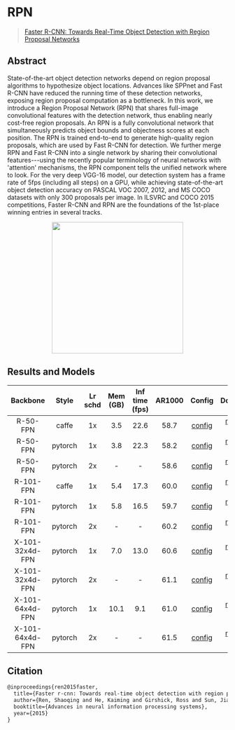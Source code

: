 # RPN

> [Faster R-CNN: Towards Real-Time Object Detection with Region Proposal Networks](https://arxiv.org/abs/1506.01497)

<!-- [ALGORITHM] -->

## Abstract

State-of-the-art object detection networks depend on region proposal algorithms to hypothesize object locations. Advances like SPPnet and Fast R-CNN have reduced the running time of these detection networks, exposing region proposal computation as a bottleneck. In this work, we introduce a Region Proposal Network (RPN) that shares full-image convolutional features with the detection network, thus enabling nearly cost-free region proposals. An RPN is a fully convolutional network that simultaneously predicts object bounds and objectness scores at each position. The RPN is trained end-to-end to generate high-quality region proposals, which are used by Fast R-CNN for detection. We further merge RPN and Fast R-CNN into a single network by sharing their convolutional features---using the recently popular terminology of neural networks with 'attention' mechanisms, the RPN component tells the unified network where to look. For the very deep VGG-16 model, our detection system has a frame rate of 5fps (including all steps) on a GPU, while achieving state-of-the-art object detection accuracy on PASCAL VOC 2007, 2012, and MS COCO datasets with only 300 proposals per image. In ILSVRC and COCO 2015 competitions, Faster R-CNN and RPN are the foundations of the 1st-place winning entries in several tracks.

<div align=center>
<img src="https://user-images.githubusercontent.com/40661020/143973617-387c7561-82f4-40b2-b78e-4776394b1b8b.png" height="300"/>
</div>

## Results and Models

|    Backbone     |  Style  | Lr schd | Mem (GB) | Inf time (fps) | AR1000 |                                                   Config                                                   |                                                                                                                                       Download                                                                                                                                        |
| :-------------: | :-----: | :-----: | :------: | :------------: | :----: | :--------------------------------------------------------------------------------------------------------: | :-----------------------------------------------------------------------------------------------------------------------------------------------------------------------------------------------------------------------------------------------------------------------------------: |
|    R-50-FPN     |  caffe  |   1x    |   3.5    |      22.6      |  58.7  | [config](https://github.com/open-mmlab/mmdetection/tree/dev-3.x/configs/rpn/rpn_r50-caffe_fpn_1x_coco.py)  |   [model](https://download.openmmlab.com/mmdetection/v2.0/rpn/rpn_r50_caffe_fpn_1x_coco/rpn_r50_caffe_fpn_1x_coco_20200531-5b903a37.pth) \| [log](https://download.openmmlab.com/mmdetection/v2.0/rpn/rpn_r50_caffe_fpn_1x_coco/rpn_r50_caffe_fpn_1x_coco_20200531_012334.log.json)   |
|    R-50-FPN     | pytorch |   1x    |   3.8    |      22.3      |  58.2  |    [config](https://github.com/open-mmlab/mmdetection/tree/dev-3.x/configs/rpn/rpn_r50_fpn_1x_coco.py)     |               [model](https://download.openmmlab.com/mmdetection/v2.0/rpn/rpn_r50_fpn_1x_coco/rpn_r50_fpn_1x_coco_20200218-5525fa2e.pth) \| [log](https://download.openmmlab.com/mmdetection/v2.0/rpn/rpn_r50_fpn_1x_coco/rpn_r50_fpn_1x_coco_20200218_151240.log.json)               |
|    R-50-FPN     | pytorch |   2x    |    -     |       -        |  58.6  |    [config](https://github.com/open-mmlab/mmdetection/tree/dev-3.x/configs/rpn/rpn_r50_fpn_2x_coco.py)     |               [model](https://download.openmmlab.com/mmdetection/v2.0/rpn/rpn_r50_fpn_2x_coco/rpn_r50_fpn_2x_coco_20200131-0728c9b3.pth) \| [log](https://download.openmmlab.com/mmdetection/v2.0/rpn/rpn_r50_fpn_2x_coco/rpn_r50_fpn_2x_coco_20200131_190631.log.json)               |
|    R-101-FPN    |  caffe  |   1x    |   5.4    |      17.3      |  60.0  | [config](https://github.com/open-mmlab/mmdetection/tree/dev-3.x/configs/rpn/rpn_r101-caffe_fpn_1x_coco.py) | [model](https://download.openmmlab.com/mmdetection/v2.0/rpn/rpn_r101_caffe_fpn_1x_coco/rpn_r101_caffe_fpn_1x_coco_20200531-0629a2e2.pth) \| [log](https://download.openmmlab.com/mmdetection/v2.0/rpn/rpn_r101_caffe_fpn_1x_coco/rpn_r101_caffe_fpn_1x_coco_20200531_012345.log.json) |
|    R-101-FPN    | pytorch |   1x    |   5.8    |      16.5      |  59.7  |    [config](https://github.com/open-mmlab/mmdetection/tree/dev-3.x/configs/rpn/rpn_r101_fpn_1x_coco.py)    |             [model](https://download.openmmlab.com/mmdetection/v2.0/rpn/rpn_r101_fpn_1x_coco/rpn_r101_fpn_1x_coco_20200131-2ace2249.pth) \| [log](https://download.openmmlab.com/mmdetection/v2.0/rpn/rpn_r101_fpn_1x_coco/rpn_r101_fpn_1x_coco_20200131_191000.log.json)             |
|    R-101-FPN    | pytorch |   2x    |    -     |       -        |  60.2  |    [config](https://github.com/open-mmlab/mmdetection/tree/dev-3.x/configs/rpn/rpn_r101_fpn_2x_coco.py)    |             [model](https://download.openmmlab.com/mmdetection/v2.0/rpn/rpn_r101_fpn_2x_coco/rpn_r101_fpn_2x_coco_20200131-24e3db1a.pth) \| [log](https://download.openmmlab.com/mmdetection/v2.0/rpn/rpn_r101_fpn_2x_coco/rpn_r101_fpn_2x_coco_20200131_191106.log.json)             |
| X-101-32x4d-FPN | pytorch |   1x    |   7.0    |      13.0      |  60.6  | [config](https://github.com/open-mmlab/mmdetection/tree/dev-3.x/configs/rpn/rpn_x101-32x4d_fpn_1x_coco.py) | [model](https://download.openmmlab.com/mmdetection/v2.0/rpn/rpn_x101_32x4d_fpn_1x_coco/rpn_x101_32x4d_fpn_1x_coco_20200219-b02646c6.pth) \| [log](https://download.openmmlab.com/mmdetection/v2.0/rpn/rpn_x101_32x4d_fpn_1x_coco/rpn_x101_32x4d_fpn_1x_coco_20200219_012037.log.json) |
| X-101-32x4d-FPN | pytorch |   2x    |    -     |       -        |  61.1  | [config](https://github.com/open-mmlab/mmdetection/tree/dev-3.x/configs/rpn/rpn_x101-32x4d_fpn_2x_coco.py) | [model](https://download.openmmlab.com/mmdetection/v2.0/rpn/rpn_x101_32x4d_fpn_2x_coco/rpn_x101_32x4d_fpn_2x_coco_20200208-d22bd0bb.pth) \| [log](https://download.openmmlab.com/mmdetection/v2.0/rpn/rpn_x101_32x4d_fpn_2x_coco/rpn_x101_32x4d_fpn_2x_coco_20200208_200752.log.json) |
| X-101-64x4d-FPN | pytorch |   1x    |   10.1   |      9.1       |  61.0  | [config](https://github.com/open-mmlab/mmdetection/tree/dev-3.x/configs/rpn/rpn_x101-64x4d_fpn_1x_coco.py) | [model](https://download.openmmlab.com/mmdetection/v2.0/rpn/rpn_x101_64x4d_fpn_1x_coco/rpn_x101_64x4d_fpn_1x_coco_20200208-cde6f7dd.pth) \| [log](https://download.openmmlab.com/mmdetection/v2.0/rpn/rpn_x101_64x4d_fpn_1x_coco/rpn_x101_64x4d_fpn_1x_coco_20200208_200752.log.json) |
| X-101-64x4d-FPN | pytorch |   2x    |    -     |       -        |  61.5  | [config](https://github.com/open-mmlab/mmdetection/tree/dev-3.x/configs/rpn/rpn_x101-64x4d_fpn_2x_coco.py) | [model](https://download.openmmlab.com/mmdetection/v2.0/rpn/rpn_x101_64x4d_fpn_2x_coco/rpn_x101_64x4d_fpn_2x_coco_20200208-c65f524f.pth) \| [log](https://download.openmmlab.com/mmdetection/v2.0/rpn/rpn_x101_64x4d_fpn_2x_coco/rpn_x101_64x4d_fpn_2x_coco_20200208_200752.log.json) |

## Citation

```latex
@inproceedings{ren2015faster,
  title={Faster r-cnn: Towards real-time object detection with region proposal networks},
  author={Ren, Shaoqing and He, Kaiming and Girshick, Ross and Sun, Jian},
  booktitle={Advances in neural information processing systems},
  year={2015}
}
```

